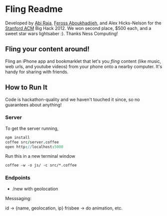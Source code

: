 Fling Readme
============

Developed by [Abi Raja](http://abi.sh), [Feross Aboukhadijeh](http://feross.org), and Alex Hicks-Nelson for the [Stanford ACM](http://stanfordacm.com) Big Hack 2012. We won second place, $500 each, and a sweet star wars lightsaber :). Thanks Ness Computing!

## Fling your content around!

Fling an iPhone app and bookmarklet that let's you *fling* content (like music, web urls, and youtube videos) from your phone onto a nearby computer. It's handy for sharing with friends.

## How to Run It

Code is hackathon-quality and we haven't touched it since, so no guarantees about anything!

### Server

To get the server running,

```coffee
npm install
coffee src/server.coffee
open http://localhost:5000
```

Run this in a new terminal window
```
coffee -w -o js/ -c src/*.coffee
```

### Endpoints

* /new with geolocation

Messsaging:

id -> {name, geolocation, ip}
frisbee -> do animation, etc.